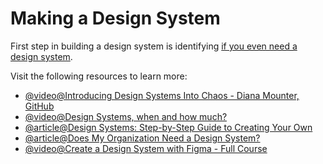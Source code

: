 # Making a Design System

First step in building a design system is identifying [if you even need a design system](https://sparkbox.com/foundry/when_not_to_use_a_design_system).

Visit the following resources to learn more:

- [@video@Introducing Design Systems Into Chaos - Diana Mounter, GitHub](https://www.youtube.com/watch?v=FZSi1bK-BRM)
- [@video@Design Systems, when and how much?](https://www.youtube.com/watch?v=Hx02SaL_IH0)
- [@article@Design Systems: Step-by-Step Guide to Creating Your Own](https://www.uxpin.com/create-design-system-guide/)
- [@article@Does My Organization Need a Design System?](https://www.method.com/insights/does-my-organization-need-a-design-system/)
- [@video@Create a Design System with Figma - Full Course](https://www.youtube.com/watch?v=RYDiDpW2VkM)
